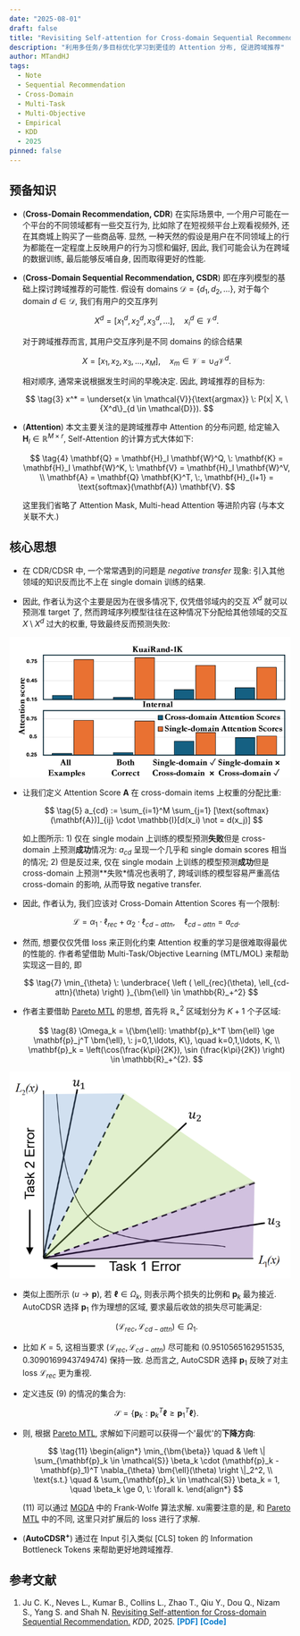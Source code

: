 ```yaml
---
date: "2025-08-01"
draft: false
title: "Revisiting Self-attention for Cross-domain Sequential Recommendation"
description: "利用多任务/多目标优化学习到更佳的 Attention 分布, 促进跨域推荐"
author: MTandHJ
tags:
  - Note
  - Sequential Recommendation
  - Cross-Domain
  - Multi-Task
  - Multi-Objective
  - Empirical
  - KDD
  - 2025
pinned: false
---
```



## 预备知识

- (**Cross-Domain Recommendation, CDR**) 在实际场景中, 一个用户可能在一个平台的不同领域都有一些交互行为, 比如除了在短视频平台上观看视频外, 还在其商城上购买了一些商品等. 显然, 一种天然的假设是用户在不同领域上的行为都能在一定程度上反映用户的行为习惯和偏好, 因此, 我们可能会认为在跨域的数据训练, 最后能够反哺自身, 因而取得更好的性能.

- (**Cross-Domain Sequential Recommendation, CSDR**) 即在序列模型的基础上探讨跨域推荐的可能性. 假设有 domains $\mathcal{D} = \{d_1, d_2, \ldots\}$, 对于每个 domain $d \in \mathcal{D}$, 我们有用户的交互序列

    $$
    \tag{1}
    X^d = [x_1^d, x_2^d, x_3^d, \ldots], \quad x_i^d \in \mathcal{V}^d.
    $$

    对于跨域推荐而言, 其用户交互序列是不同 domains 的综合结果

    $$
    \tag{2}
    X = [x_1, x_2, x_3, \ldots, x_M], \quad x_m \in \mathcal{V} = \cup_d \mathcal{V}^d.
    $$

    相对顺序, 通常来说根据发生时间的早晚决定. 因此, 跨域推荐的目标为:

    $$
    \tag{3}
    x^* = \underset{x \in \mathcal{V}}{\text{argmax}} \: P(x| X, \{X^d\}_{d \in \mathcal{D}}).
    $$

- (**Attention**) 本文主要关注的是跨域推荐中 Attention 的分布问题, 给定输入 $\mathbf{H}_l \in \mathbb{R}^{M \times r}$, Self-Attention 的计算方式大体如下:

    $$
    \tag{4}
    \mathbf{Q} = \mathbf{H}_l \mathbf{W}^Q, \:
    \mathbf{K} = \mathbf{H}_l \mathbf{W}^K, \:
    \mathbf{V} = \mathbf{H}_l \mathbf{W}^V, \\
    \mathbf{A} = \mathbf{Q} \mathbf{K}^T, \:,
    \mathbf{H}_{l+1} = \text{softmax}(\mathbf{A}) \mathbf{V}.
    $$

    这里我们省略了 Attention Mask, Multi-head Attention 等进阶内容 (与本文关联不大.)

## 核心思想


- 在 CDR/CDSR 中, 一个常常遇到的问题是 *negative transfer* 现象: 引入其他领域的知识反而比不上在 single domain  训练的结果.

- 因此, 作者认为这个主要是因为在很多情况下, 仅凭借邻域内的交互 $X^d$ 就可以预测准 target 了, 然而跨域序列模型往往在这种情况下分配给其他领域的交互 $X \setminus X^d$ 过大的权重, 导致最终反而预测失败:

![20250801135857](https://raw.githubusercontent.com/MTandHJ/blog_source/master/images/20250801135857.png)

- 让我们定义 Attention Score $\mathbf{A}$ 在 cross-domain items 上权重的分配比重:

    $$
    \tag{5}
    a_{cd} := \sum_{i=1}^M \sum_{j=1} [\text{softmax}(\mathbf{A})]_{ij} \cdot \mathbb{I}[d(x_i) \not = d(x_j)]
    $$

    如上图所示: 1) 仅在 single modain 上训练的模型预测**失败**但是 cross-domain 上预测**成功**情况为: $a_{cd}$ 呈现一个几乎和 single domain scores 相当的情况; 2) 但是反过来, 仅在 single modain 上训练的模型预测**成功**但是 cross-domain 上预测**失败*情况也表明了, 跨域训练的模型容易严重高估 cross-domain 的影响, 从而导致 negative transfer.

- 因此, 作者认为, 我们应该对 Cross-Domain Attention Scores 有一个限制:

    $$
    \tag{6}
    \mathcal{L} = \alpha_1 \cdot \ell_{rec} + \alpha_2 \cdot \ell_{cd-attn}, \quad \ell_{cd-attn} = a_{cd}.
    $$

- 然而, 想要仅仅凭借 loss 来正则化约束 Attention 权重的学习是很难取得最优的性能的. 作者希望借助 Multi-Task/Objective Learning (MTL/MOL) 来帮助实现这一目的, 即

    $$
    \tag{7}
    \min_{\theta} \: 
    \underbrace{
    \left (
        \ell_{rec}(\theta), \ell_{cd-attn}(\theta)
    \right)
    }_{\bm{\ell} \in \mathbb{R}_+^2}
    $$

- 作者主要借助 [Pareto MTL](/posts/pareto-mtl/) 的思想, 首先将 $\mathbb{R}_{+}^2$ 区域划分为 $K + 1$ 个子区域:

    $$
    \tag{8}
    \Omega_k = \{\bm{\ell}: \mathbf{p}_k^T \bm{\ell} \ge \mathbf{p}_j^T \bm{\ell}, \: j=0,1,\ldots, K\}, \quad k=0,1,\ldots, K, \\
    \mathbf{p}_k = \left(\cos(\frac{k\pi}{2K}), \sin (\frac{k\pi}{2K}) \right) \in \mathbb{R}_+^{2}.
    $$


![20250731115952](https://raw.githubusercontent.com/MTandHJ/blog_source/master/images/20250731115952.png)

- 类似上图所示 ($u \rightarrow \mathbf{p}$), 若 $\bm{\ell} \in \Omega_k$, 则表示两个损失的比例和 $\mathbf{p}_k$ 最为接近. AutoCDSR 选择 $\mathbf{p}_1$ 作为理想的区域, 要求最后收敛的损失尽可能满足:

    $$
    \tag{9}
    (\mathcal{L}_{rec}, \mathcal{L}_{cd-attn}) \in \Omega_1.
    $$

- 比如 $K = 5$, 这相当要求 $(\mathcal{L}_{rec}, \mathcal{L}_{cd-attn})$ 尽可能和 $(0.9510565162951535, 0.3090169943749474)$ 保持一致. 总而言之, AutoCSDR 选择 $\mathbf{p}_1$ 反映了对主 loss $\mathcal{L}_{rec}$ 更为重视.

- 定义违反 (9) 的情况的集合为:

    $$
    \tag{10}
    \mathcal{S} = \{\mathbf{p}_k: \mathbf{p}_k^T \bm{\ell} \ge \mathbf{p}_1^T \bm{\ell}\}.
    $$

- 则, 根据 [Pareto MTL](/posts/pareto-mtl/), 求解如下问题可以获得一个'最优'的**下降方向**:

    $$
    \tag{11}
    \begin{align*}
        \min_{\bm{\beta}} \quad &
        \left \|
            \sum_{\mathbf{p}_k \in \mathcal{S}}
            \beta_k \cdot (\mathbf{p}_k - \mathbf{p}_1)^T \nabla_{\theta}  \bm{\ell}(\theta)
        \right \|_2^2, \\
        \text{s.t.} \quad &
        \sum_{\mathbf{p}_k \in \mathcal{S}} \beta_k = 1, \quad  \beta_k \ge 0, \: \forall k.
    \end{align*}
    $$

    (11) 可以通过 [MGDA](/posts/mgda/) 中的 Frank-Wolfe 算法求解. xu需要注意的是, 和 [Pareto MTL](/posts/pareto-mtl/) 中的不同, 这里只对扩展后的 loss 进行了求解.


- (**AutoCDSR${}^+$**) 通过在 Input 引入类似 [CLS] token 的 Information Bottleneck Tokens 来帮助更好地跨域推荐.

## 参考文献

<ol class="reference">
  <li>
    Ju C. K., Neves L., Kumar B., Collins L., Zhao T.,
    Qiu Y., Dou Q., Nizam S., Yang S. and Shah N.
    <u>Revisiting Self-attention for Cross-domain Sequential Recommendation.</u>
    <i>KDD</i>, 2025.
    <a href="http://arxiv.org/abs/2505.21811" style="color: #007acc; font-weight: bold; text-decoration: none;">[PDF]</a>
    <a href="https://github.com/snap-research/AutoCDSR" style="color: #007acc; font-weight: bold; text-decoration: none;">[Code]</a>
  </li>
  <!-- 添加更多文献条目 -->
</ol>